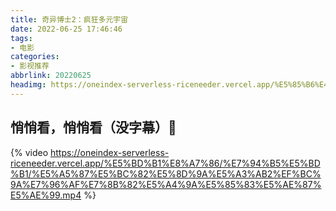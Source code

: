 ```yaml
---
title: 奇异博士2：疯狂多元宇宙
date: 2022-06-25 17:46:46
tags:
- 电影
categories:
- 影视推荐
abbrlink: 20220625
headimg: https://oneindex-serverless-riceneeder.vercel.app/%E5%85%B6%E4%BB%96/doctorstrange2.webp
---
```


## 悄悄看，悄悄看（没字幕）👻

{% video https://oneindex-serverless-riceneeder.vercel.app/%E5%BD%B1%E8%A7%86/%E7%94%B5%E5%BD%B1/%E5%A5%87%E5%BC%82%E5%8D%9A%E5%A3%AB2%EF%BC%9A%E7%96%AF%E7%8B%82%E5%A4%9A%E5%85%83%E5%AE%87%E5%AE%99.mp4 %}